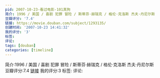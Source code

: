 ```yaml
---
pid: 2007-10-23-看过电影-101真狗
简介: 1996 / 美国 / 喜剧 犯罪 冒险 / 斯蒂芬·赫瑞克 / 格伦·克洛斯 杰夫·丹尼尔斯
豆瓣评分: '7.4'
链接: https://movie.douban.com/subject/1293135/
创建时间: '2007-10-23 14:41:32'
我的评分: '3'
标签:
评论:
tags: [douban]
categories: [timeline]
---
```

简介:1996 / 美国 / 喜剧 犯罪 冒险 / 斯蒂芬·赫瑞克 / 格伦·克洛斯 杰夫·丹尼尔斯
豆瓣评分:7.4
[链接](https://movie.douban.com/subject/1293135/)
我的评分:3
标签:
评论:
